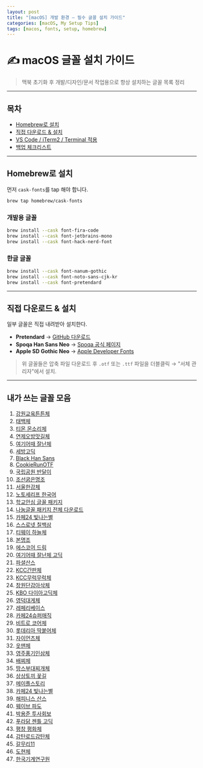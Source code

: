 ```yaml
---
layout: post
title: "[macOS] 개발 환경 — 필수 글꼴 설치 가이드"
categories: [macOS, My Setup Tips]
tags: [macos, fonts, setup, homebrew]
---
```


# ✍️ macOS 글꼴 설치 가이드

> 맥북 초기화 후 개발/디자인/문서 작업용으로 항상 설치하는 글꼴 목록 정리

---

## 목차
- [Homebrew로 설치](#homebrew로-설치)
- [직접 다운로드 & 설치](#직접-다운로드--설치)
- [VS Code / iTerm2 / Terminal 적용](#vs-code--iterm2--terminal-적용)
- [백업 체크리스트](#백업-체크리스트)

---

## Homebrew로 설치
먼저 `cask-fonts`를 tap 해야 합니다.

```bash
brew tap homebrew/cask-fonts
```

### 개발용 글꼴
```bash
brew install --cask font-fira-code
brew install --cask font-jetbrains-mono
brew install --cask font-hack-nerd-font
```

### 한글 글꼴
```bash
brew install --cask font-nanum-gothic
brew install --cask font-noto-sans-cjk-kr
brew install --cask font-pretendard
```

---

## 직접 다운로드 & 설치
일부 글꼴은 직접 내려받아 설치한다.

- **Pretendard** → [GitHub 다운로드](https://github.com/orioncactus/pretendard)  
- **Spoqa Han Sans Neo** → [Spoqa 공식 페이지](https://spoqa.github.io/spoqa-han-sans/ko-KR/)
- **Apple SD Gothic Neo** → [Apple Developer Fonts](https://developer.apple.com/fonts/)

> 위 글꼴들은 압축 파일 다운로드 후 `.otf` 또는 `.ttf` 파일을 더블클릭 → "서체 관리자"에서 설치.

---

## 내가 쓰는 글꼴 모음

1. [강원교육튼튼체](https://www.gwe.go.kr/main/content.do?key=m2307211207715)  
2. [태백체](https://www.taebaek.go.kr/www/contents.do?key=1857)  
3. [티몬 몬소리체](https://m.blog.naver.com/mang0ade/222716207737)  
4. [연제오방맛길체](https://ymrf.or.kr/typeface/)  
5. [여기어때 잘난체](https://gccompany.co.kr/font)  
6. [세방고딕](https://www.gbattery.com/board/news?bbs_section=view&idx=54)  
7. [Black Han Sans](https://fonts.google.com/specimen/Black+Han+Sans)  
8. [CookieRunOTF](https://www.cookierunfont.com/#section7)  
9. [국립공원 반달이](https://www.knps.or.kr/portal/bandal/sub01.do)  
10. [조선굵은명조](https://event.chosun.com/100/100font.html)  
11. [서울한강체](https://www.seoul.go.kr/seoul/font.do)  
12. [노토세리프 한국어](https://fonts.google.com/noto/specimen/Noto+Serif+KR)  
13. [학교안심 글꼴 패키지](https://copyright.keris.or.kr/idx)  <!-- 바른바탕, 점심시간, 곧은제목 포함 -->  
14. [나눔글꼴 패키지 전체 다운로드](https://hangeul.naver.com/2017/nanum)  <!-- 나눔명조, 나눔고딕, 나눔솔글씨 펜 포함 -->  
15. [카페24 빛나는별](https://fonts.cafe24.com/)  
16. [스스로넷 칠백삼](https://www.ssro.net/media/media_view.jsp?bcate=fontdown&no=520737)  
17. [티웨이 하늘체](https://www.twayair.com/app/serviceInfo/contents/1320)  
18. [본명조](https://bit.ly/42MQQKV)  
19. [에스코어 드림](https://blog.naver.com/makeme55/221581488325)  
20. [여기어때 잘난체 고딕](https://gccompany.co.kr/font)  
21. [파셜산스](https://drive.google.com/file/d/1qVVw3rCd9GDAn5lfFIJ2Q07SwCkjEy0a/view)  
22. [KCC간판체](https://gongu.copyright.or.kr/gongu/wrt/wrt/view.do?wrtSn=13333397&menuNo=200023)  
23. [KCC무럭무럭체](https://gongu.copyright.or.kr/gongu/wrt/wrt/view.do?wrtSn=13262151&menuNo=200023)  
24. [창원단감아삭체](https://www.changwon.go.kr/cwportal/depart/11071/11079/13531.web)  
25. [KBO 다이아고딕체](https://www.koreabaseball.com/Reference/etc/KboFont.aspx)  
26. [영덕대게체](https://www.yd.go.kr/?page_id=120264)  
27. [레페리베이스](http://leferitype.com/)  
28. [카페24슈퍼매직](https://fonts.cafe24.com/)  
29. [비트로 코어체](https://www.vitro.co.kr/vitro/font.html)  
30. [롯데리아 딱붙어체](https://www.lotteriafont.com/)  
31. [자이언츠체](https://www.giantsclub.com/html/?pcode=1007)  
32. [읏맨체](https://www.muff.co.kr/database/?bmode=view&idx=15509457&srsltid=AfmBOooUp4KHabdSMTYxz2FVpFC-D_iLJW-4CgEnfViq6ki_ymrAhP8W)  
33. [영주풍기인삼체](https://www.yeongju.go.kr/open_content/main/page.do?mnu_uid=11611&)  
34. [배찌체](https://blog.naver.com/dailybrand/221680385547)  
35. [땅스부대찌개체](https://tsbudae.com/brand/?c=72)  
36. [상상토끼 꽃길](https://sangsangfont.com/21/?idx=79)  
37. [메이플스토리](https://m.blog.naver.com/bagj97/221175446427)  
38. [카페24 빛나는별](https://fonts.cafe24.com/)  
39. [해피니스 산스](https://thehyundaifont.com/)  
40. [웨이브 파도](https://event.wavve.com/2024-seasons-greetings/index.html)  
41. [박용준 투사회보](http://gwangjuro.net/bbs/board.php?bo_table=e01&wr_id=43)  
42. [푸라닭 젠틀 고딕](https://puradakchicken.com/company/font.asp)  
43. [평창 평화체](https://www.pc.go.kr/portal/intro/intro-summary/pcFont)  
44. [감탄로드감탄체](https://m.blog.naver.com/bong1912/223339514703)  
45. [갈무리11](https://galmuri.quiple.dev/)  
46. [도현체](http://font.woowahan.com/dohyeon/)  
47. [한국기계연구원](https://www.kimm.re.kr/webfont)  